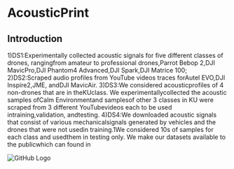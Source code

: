 # AcousticPrint

## Introduction


1)DS1:Experimentally collected acoustic signals for five different classes of drones, rangingfrom amateur to professional drones,Parrot Bebop 2,DJI MavicPro,DJI Phantom4 Advanced,DJI Spark,DJI Matrice 100; 
2)DS2:Scraped audio profiles from YouTube videos traces forAutel EVO,DJI Inspire2,JME, andDJI MavicAir. 
3)DS3:We considered acousticprofiles of 4 non-drones that are in theKUclass. We experimentallycollected the acoustic samples ofCalm Environmentand samplesof other 3 classes in KU were scraped from 3 different YouTubevideos each to be used intraining,validation, andtesting. 
4)DS4:We downloaded acoustic signals that consist of various mechanicalsignals generated by vehicles and the drones that were not usedin training.1We considered 10s of samples for each class and usedthem in testing only. We make our datasets available to the publicwhich can found in

![GitHub Logo](/images/logo.png)
